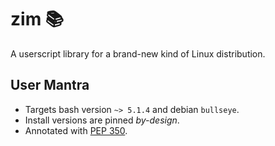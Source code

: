 <!-- This Source Code Form is subject to the terms of the Mozilla Public
   - License, v. 2.0. If a copy of the MPL was not distributed with this
   - file, You can obtain one at https://mozilla.org/MPL/2.0/. -->

# zim 📚
A userscript library for a brand-new kind of Linux distribution.

## User Mantra
- Targets bash version `~> 5.1.4` and debian `bullseye`.
- Install versions are pinned *by-design*.
- Annotated with [PEP 350](https://peps.python.org/pep-0350/).
